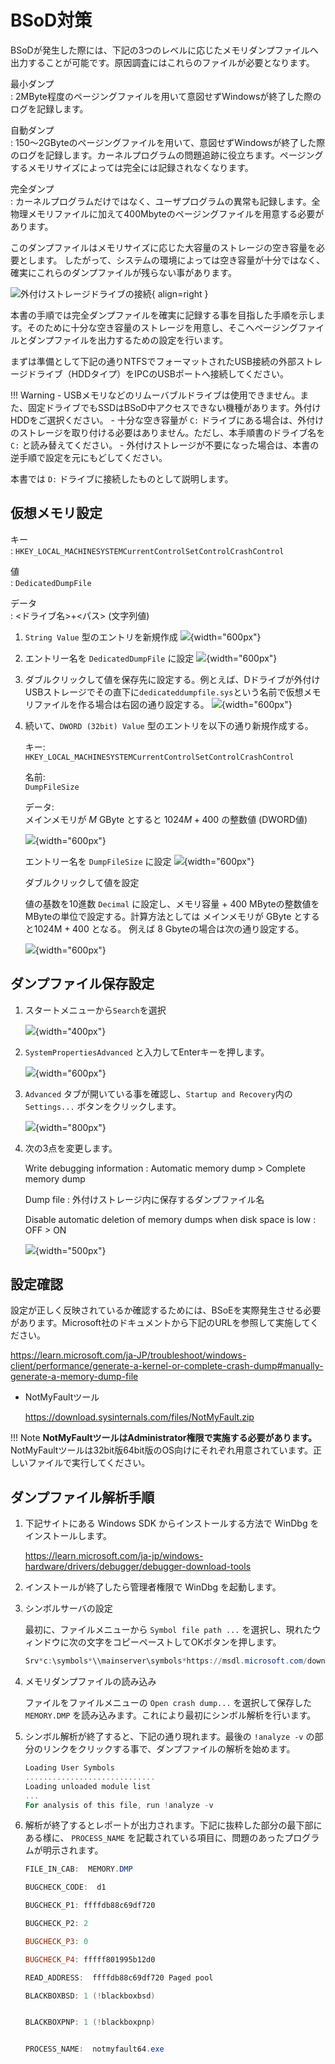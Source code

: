 # BSoD対策

BSoDが発生した際には、下記の3つのレベルに応じたメモリダンプファイルへ出力することが可能です。原因調査にはこれらのファイルが必要となります。

最小ダンプ  
:   2MByte程度のページングファイルを用いて意図せずWindowsが終了した際のログを記録します。

自動ダンプ  
:   150～2GByteのページングファイルを用いて、意図せずWindowsが終了した際のログを記録します。カーネルプログラムの問題追跡に役立ちます。ページングするメモリサイズによっては完全には記録されなくなります。

完全ダンプ  
:   カーネルプログラムだけではなく、ユーザプログラムの異常も記録します。全物理メモリファイルに加えて400Mbyteのページングファイルを用意する必要があります。

このダンプファイルはメモリサイズに応じた大容量のストレージの空き容量を必要とします。
したがって、システムの環境によっては空き容量が十分ではなく、確実にこれらのダンプファイルが残らない事があります。

![外付けストレージドライブの接続](image/external_storage.png){ align=right }

本書の手順では完全ダンプファイルを確実に記録する事を目指した手順を示します。そのために十分な空き容量のストレージを用意し、そこへページングファイルとダンプファイルを出力するための設定を行います。

まずは準備として下記の通りNTFSでフォーマットされたUSB接続の外部ストレージドライブ（HDDタイプ）をIPCのUSBポートへ接続してください。


!!! Warning
    -   USBメモリなどのリムーバブルドライブは使用できません。また、固定ドライブでもSSDはBSoD中アクセスできない機種があります。外付けHDDをご選択ください。
    -   十分な空き容量が `C:`
        ドライブにある場合は、外付けのストレージを取り付ける必要はありません。ただし、本手順書のドライブ名を
        `C:` と読み替えてください。
    -   外付けストレージが不要になった場合は、本書の逆手順で設定を元にもどしてください。


本書では `D:` ドライブに接続したものとして説明します。

## 仮想メモリ設定

キー  
:   ``HKEY_LOCAL_MACHINESYSTEMCurrentControlSetControlCrashControl``

値  
:   ``DedicatedDumpFile``

データ  
:   \<ドライブ名\>+\<パス\> (文字列値)




1. `String Value` 型のエントリを新規作成
    ![](image/crash_control_new_string.png){width="600px"}
2. エントリー名を `DedicatedDumpFile` に設定
    ![](image/new_dedicated_dump_file.png){width="600px"}
3. ダブルクリックして値を保存先に設定する。例とえば、Dドライブが外付けUSBストレージでその直下に`dedicateddumpfile.sys`という名前で仮想メモリファイルを作る場合は右図の通り設定する。
    ![](image/path_dedicated_dump_file.png){width="600px"}
4. 続いて、`DWORD (32bit) Value` 型のエントリを以下の通り新規作成する。
    
    キー:  
      ``HKEY_LOCAL_MACHINESYSTEMCurrentControlSetControlCrashControl``

    名前:  
      ``DumpFileSize``

    データ:  
      メインメモリが *M* GByte とすると 1024*M* + 400 の整数値 (DWORD値)

    
    ![](image/crash_control_new_dword.png){width="600px"}

    エントリー名を <code>DumpFileSize</code> に設定
    ![](image/new_dump_file_size.png){width="600px"}

    ダブルクリックして値を設定

    値の基数を10進数 <code>Decimal</code> に設定し、メモリ容量 + 400
    MByteの整数値をMByteの単位で設定する。計算方法としては メインメモリが
    GByte とすると1024M + 400 となる。 例えば 8 Gbyteの場合は次の通り設定する。
    
    ![](image/value_dump_file_size.png){width="600px"}


## ダンプファイル保存設定


1. スタートメニューから`Search`を選択

    ![](image/start-search.png){width="400px"}

2. `SystemPropertiesAdvanced` と入力してEnterキーを押します。

    ![](image/systempropertiesadvanced.png){width="600px"}

3. `Advanced` タブが開いている事を確認し、`Startup and Recovery`内の `Settings...` ボタンをクリックします。

    ![](image/startup_and_recovery.png){width="800px"}

4. 次の3点を変更します。

    Write debugging information
    :   Automatic memory dump > Complete memory dump

    Dump file
    :   外付けストレージ内に保存するダンプファイル名

    Disable automatic deletion of memory dumps when disk space is low
    :   OFF > ON

    ![](image/complete_memory_dump.png){width="500px"}

## 設定確認

設定が正しく反映されているか確認するためには、BSoEを実際発生させる必要があります。Microsoft社のドキュメントから下記のURLを参照して実施してください。

<https://learn.microsoft.com/ja-JP/troubleshoot/windows-client/performance/generate-a-kernel-or-complete-crash-dump#manually-generate-a-memory-dump-file>

-   NotMyFaultツール

    <https://download.sysinternals.com/files/NotMyFault.zip>

!!! Note
    **NotMyFaultツールはAdministrator権限で実施する必要があります。**
    NotMyFaultツールは32bit版64bit版のOS向けにそれぞれ用意されています。正しいファイルで実行してください。

## ダンプファイル解析手順

1.  下記サイトにある Windows SDK からインストールする方法で WinDbg
    をインストールします。

    <https://learn.microsoft.com/ja-jp/windows-hardware/drivers/debugger/debugger-download-tools>

2.  インストールが終了したら管理者権限で WinDbg を起動します。

3.  シンボルサーバの設定

    最初に、ファイルメニューから `Symbol file path ...`
    を選択し、現れたウィンドウに次の文字をコピーペーストしてOKボタンを押します。

    ``` powershell
    Srv*c:\symbols*\\mainserver\symbols*https://msdl.microsoft.com/download/symbols
    ```

1.  メモリダンプファイルの読み込み

    ファイルをファイルメニューの `Open crash dump...` を選択して保存した
    `MEMORY.DMP`
    を読み込みます。これにより最初にシンボル解析を行います。

2.  シンボル解析が終了すると、下記の通り現れます。最後の `!analyze -v`
    の部分のリンクをクリックする事で、ダンプファイルの解析を始めます。

    ``` powershell
    Loading User Symbols
    .............................
    Loading unloaded module list
    ...
    For analysis of this file, run !analyze -v
    ```

1.  解析が終了するとレポートが出力されます。下記に抜粋した部分の最下部にある様に、
    `PROCESS_NAME`
    を記載されている項目に、問題のあったプログラムが明示されます。

    ``` powershell
    FILE_IN_CAB:  MEMORY.DMP

    BUGCHECK_CODE:  d1

    BUGCHECK_P1: ffffdb88c69df720

    BUGCHECK_P2: 2

    BUGCHECK_P3: 0

    BUGCHECK_P4: fffff801995b12d0

    READ_ADDRESS:  ffffdb88c69df720 Paged pool

    BLACKBOXBSD: 1 (!blackboxbsd)


    BLACKBOXPNP: 1 (!blackboxpnp)


    PROCESS_NAME:  notmyfault64.exe
    ```
